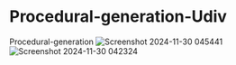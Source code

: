 # Procedural-generation-Udiv
Procedural-generation
![Screenshot 2024-11-30 045441](https://github.com/user-attachments/assets/45c3e8a9-f3f0-43c1-8669-f333ca906453)
![Screenshot 2024-11-30 042324](https://github.com/user-attachments/assets/56911561-9989-42bf-a227-c6bb857be949)
